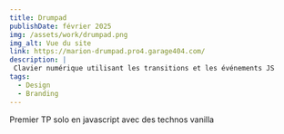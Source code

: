 ```yaml
---
title: Drumpad
publishDate: février 2025
img: /assets/work/drumpad.png
img_alt: Vue du site
link: https://marion-drumpad.pro4.garage404.com/
description: |
 Clavier numérique utilisant les transitions et les événements JS
tags:
  - Design
  - Branding
---
```


Premier TP solo en javascript avec des technos vanilla